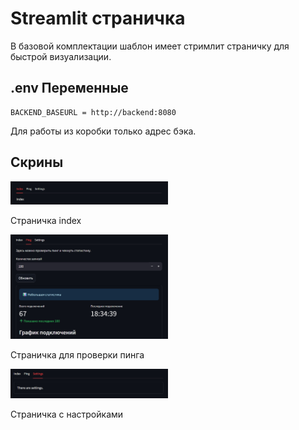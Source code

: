 # Streamlit страничка

В базовой комплектации шаблон имеет стримлит страничку для быстрой визуализации.

## .env Переменные

```.env
BACKEND_BASEURL = http://backend:8080
```

Для работы из коробки только адрес бэка.

## Скрины

<img src=".\media\index.jpg" width=50% alt="Index">

Страничка index

<img src=".\media\ping.jpg" width=50% alt="Ping">

Страничка для проверки пинга

<img src=".\media\settings.jpg" width=50% alt="Settings">

Страничка с настройками